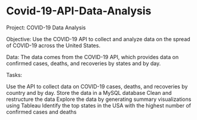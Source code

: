 # Covid-19-API-Data-Analysis
Project: COVID-19 Data Analysis

Objective: Use the COVID-19 API to collect and analyze data on the spread of COVID-19 across the United States.

Data: The data comes from the COVID-19 API, which provides data on confirmed cases, deaths, and recoveries by states and by day.

Tasks:

Use the API to collect data on COVID-19 cases, deaths, and recoveries by country and by day.
Store the data in a MySQL database
Clean and restructure the data
Explore the data by generating summary visualizations using Tableau
Identify the top states in the USA with the highest number of confirmed cases and deaths
